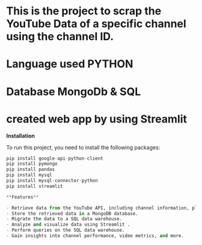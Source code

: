 # This is the project to scrap the YouTube Data of a specific channel using the channel ID.
# Language used PYTHON
# Database MongoDb & SQL
# created web app by using Streamlit

**Installation**

To run this project, you need to install the following packages:
```python
pip install google-api-python-client
pip install pymongo
pip install pandas
pip install mysql
pip install mysql-connector-python
pip install streamlit

**Features**

- Retrieve data from the YouTube API, including channel information, playlists, videos, and comments.
- Store the retrieved data in a MongoDB database.
- Migrate the data to a SQL data warehouse.
- Analyze and visualize data using Streamlit .
- Perform queries on the SQL data warehouse.
- Gain insights into channel performance, video metrics, and more.
